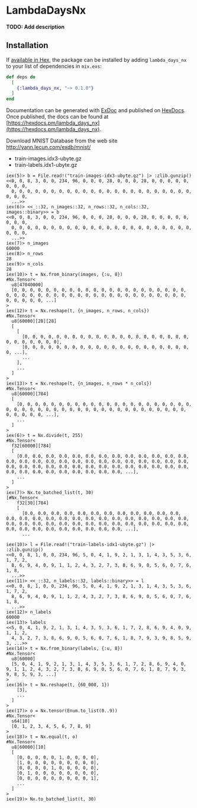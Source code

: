 # LambdaDaysNx

**TODO: Add description**

## Installation

If [available in Hex](https://hex.pm/docs/publish), the package can be installed
by adding `lambda_days_nx` to your list of dependencies in `mix.exs`:

```elixir
def deps do
  [
    {:lambda_days_nx, "~> 0.1.0"}
  ]
end
```

Documentation can be generated with [ExDoc](https://github.com/elixir-lang/ex_doc)
and published on [HexDocs](https://hexdocs.pm). Once published, the docs can
be found at [https://hexdocs.pm/lambda_days_nx](https://hexdocs.pm/lambda_days_nx).

Download MNIST Database from the web site http://yann.lecun.com/exdb/mnist/
- train-images.idx3-ubyte.gz
- train-labels.idx1-ubyte.gz


```
iex(5)> b = File.read!("train-images-idx3-ubyte.gz") |> :zlib.gunzip()
<<0, 0, 8, 3, 0, 0, 234, 96, 0, 0, 0, 28, 0, 0, 0, 28, 0, 0, 0, 0, 0, 0, 0, 0,
  0, 0, 0, 0, 0, 0, 0, 0, 0, 0, 0, 0, 0, 0, 0, 0, 0, 0, 0, 0, 0, 0, 0, 0, 0, 0,
  ...>>
iex(6)> <<_::32, n_images::32, n_rows::32, n_cols::32, images::binary>> = b
<<0, 0, 8, 3, 0, 0, 234, 96, 0, 0, 0, 28, 0, 0, 0, 28, 0, 0, 0, 0, 0, 0, 0, 0,
  0, 0, 0, 0, 0, 0, 0, 0, 0, 0, 0, 0, 0, 0, 0, 0, 0, 0, 0, 0, 0, 0, 0, 0, 0, 0,
  ...>>
iex(7)> n_images
60000
iex(8)> n_rows
28
iex(9)> n_cols
28
iex(10)> t = Nx.from_binary(images, {:u, 8})
#Nx.Tensor<
  u8[47040000]
  [0, 0, 0, 0, 0, 0, 0, 0, 0, 0, 0, 0, 0, 0, 0, 0, 0, 0, 0, 0, 0, 0, 0, 0, 0, 0, 0, 0, 0, 0, 0, 0, 0, 0, 0, 0, 0, 0, 0, 0, 0, 0, 0, 0, 0, 0, 0, 0, 0, 0, ...]
>
iex(12)> t = Nx.reshape(t, {n_images, n_rows, n_cols})
#Nx.Tensor<
  u8[60000][28][28]
  [
    [
      [0, 0, 0, 0, 0, 0, 0, 0, 0, 0, 0, 0, 0, 0, 0, 0, 0, 0, 0, 0, 0, 0, 0, 0, 0, 0, 0, 0],
      [0, 0, 0, 0, 0, 0, 0, 0, 0, 0, 0, 0, 0, 0, 0, 0, 0, 0, 0, 0, 0, 0, ...],
      ...
    ],
    ...
  ]
>
iex(13)> t = Nx.reshape(t, {n_images, n_rows * n_cols})
#Nx.Tensor<
  u8[60000][784]
  [
    [0, 0, 0, 0, 0, 0, 0, 0, 0, 0, 0, 0, 0, 0, 0, 0, 0, 0, 0, 0, 0, 0, 0, 0, 0, 0, 0, 0, 0, 0, 0, 0, 0, 0, 0, 0, 0, 0, 0, 0, 0, 0, 0, 0, 0, 0, 0, 0, 0, 0, ...],
    ...
  ]
>
iex(6)> t = Nx.divide(t, 255)
#Nx.Tensor<
  f32[60000][784]
  [
    [0.0, 0.0, 0.0, 0.0, 0.0, 0.0, 0.0, 0.0, 0.0, 0.0, 0.0, 0.0, 0.0, 0.0, 0.0, 0.0, 0.0, 0.0, 0.0, 0.0, 0.0, 0.0, 0.0, 0.0, 0.0, 0.0, 0.0, 0.0, 0.0, 0.0, 0.0, 0.0, 0.0, 0.0, 0.0, 0.0, 0.0, 0.0, 0.0, 0.0, 0.0, 0.0, 0.0, 0.0, 0.0, 0.0, 0.0, 0.0, 0.0, 0.0, ...],
    ...
  ]
>
iex(7)> Nx.to_batched_list(t, 30)
[#Nx.Tensor<
    f32[30][784]
    [
      [0.0, 0.0, 0.0, 0.0, 0.0, 0.0, 0.0, 0.0, 0.0, 0.0, 0.0, 0.0, 0.0, 0.0, 0.0, 0.0, 0.0, 0.0, 0.0, 0.0, 0.0, 0.0, 0.0, 0.0, 0.0, 0.0, 0.0, 0.0, 0.0, 0.0, 0.0, 0.0, 0.0, 0.0, 0.0, 0.0, 0.0, 0.0, 0.0, 0.0, 0.0, 0.0, 0.0, 0.0, 0.0, 0.0, 0.0, 0.0, 0.0, ...],
      ...

iex(10)> l = File.read!("train-labels-idx1-ubyte.gz") |> :zlib.gunzip()
<<0, 0, 8, 1, 0, 0, 234, 96, 5, 0, 4, 1, 9, 2, 1, 3, 1, 4, 3, 5, 3, 6, 1, 7, 2,
  8, 6, 9, 4, 0, 9, 1, 1, 2, 4, 3, 2, 7, 3, 8, 6, 9, 0, 5, 6, 0, 7, 6, 1, 8,
  ...>>
iex(11)> <<_::32, n_labels::32, labels::binary>> = l
<<0, 0, 8, 1, 0, 0, 234, 96, 5, 0, 4, 1, 9, 2, 1, 3, 1, 4, 3, 5, 3, 6, 1, 7, 2,
  8, 6, 9, 4, 0, 9, 1, 1, 2, 4, 3, 2, 7, 3, 8, 6, 9, 0, 5, 6, 0, 7, 6, 1, 8,
  ...>>
iex(12)> n_labels
60000
iex(13)> labels
<<5, 0, 4, 1, 9, 2, 1, 3, 1, 4, 3, 5, 3, 6, 1, 7, 2, 8, 6, 9, 4, 0, 9, 1, 1, 2,
  4, 3, 2, 7, 3, 8, 6, 9, 0, 5, 6, 0, 7, 6, 1, 8, 7, 9, 3, 9, 8, 5, 9, 3, ...>>
iex(14)> t = Nx.from_binary(labels, {:u, 8})
#Nx.Tensor<
  u8[60000]
  [5, 0, 4, 1, 9, 2, 1, 3, 1, 4, 3, 5, 3, 6, 1, 7, 2, 8, 6, 9, 4, 0, 9, 1, 1, 2, 4, 3, 2, 7, 3, 8, 6, 9, 0, 5, 6, 0, 7, 6, 1, 8, 7, 9, 3, 9, 8, 5, 9, 3, ...]
> 
iex(16)> t = Nx.reshape(t, {60_000, 1})
    [3],
    ...
  ] 
>
iex(17)> o = Nx.tensor(Enum.to_list(0..9))
#Nx.Tensor<
  s64[10]
  [0, 1, 2, 3, 4, 5, 6, 7, 8, 9]
>
iex(18)> t = Nx.equal(t, o)
#Nx.Tensor<
  u8[60000][10]
  [
    [0, 0, 0, 0, 0, 1, 0, 0, 0, 0],
    [1, 0, 0, 0, 0, 0, 0, 0, 0, 0],
    [0, 0, 0, 0, 1, 0, 0, 0, 0, 0],
    [0, 1, 0, 0, 0, 0, 0, 0, 0, 0],
    [0, 0, 0, 0, 0, 0, 0, 0, 0, 1],
    ...
  ]
>
iex(19)> Nx.to_batched_list(t, 30)
```


